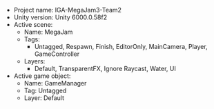 <!-- UNITY CODE ASSIST INSTRUCTIONS START -->
- Project name: IGA-MegaJam3-Team2
- Unity version: Unity 6000.0.58f2
- Active scene:
  - Name: MegaJam
  - Tags:
    - Untagged, Respawn, Finish, EditorOnly, MainCamera, Player, GameController
  - Layers:
    - Default, TransparentFX, Ignore Raycast, Water, UI
- Active game object:
  - Name: GameManager
  - Tag: Untagged
  - Layer: Default
<!-- UNITY CODE ASSIST INSTRUCTIONS END -->